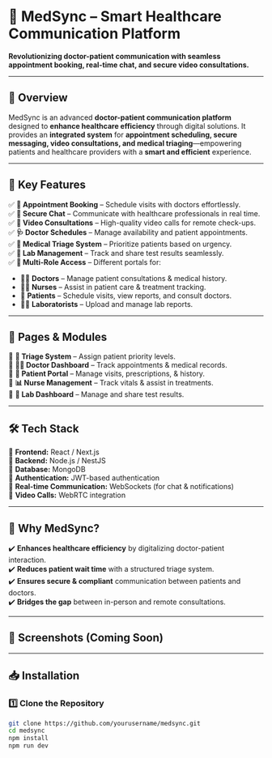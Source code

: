 # 🏥 MedSync – Smart Healthcare Communication Platform  

**Revolutionizing doctor-patient communication with seamless appointment booking, real-time chat, and secure video consultations.**  

---

## 🚀 Overview  

MedSync is an advanced **doctor-patient communication platform** designed to **enhance healthcare efficiency** through digital solutions. It provides an **integrated system** for **appointment scheduling, secure messaging, video consultations, and medical triaging**—empowering patients and healthcare providers with a **smart and efficient** experience.  

---

## 🌟 Key Features  

✅ **📅 Appointment Booking** – Schedule visits with doctors effortlessly.  
✅ **💬 Secure Chat** – Communicate with healthcare professionals in real time.  
✅ **🎥 Video Consultations** – High-quality video calls for remote check-ups.  
✅ **🩺 Doctor Schedules** – Manage availability and patient appointments.  
✅ **🚨 Medical Triage System** – Prioritize patients based on urgency.  
✅ **🔬 Lab Management** – Track and share test results seamlessly.  
✅ **🔄 Multi-Role Access** – Different portals for:  
   - 👨‍⚕️ **Doctors** – Manage patient consultations & medical history.  
   - 👩‍⚕️ **Nurses** – Assist in patient care & treatment tracking.  
   - 🏥 **Patients** – Schedule visits, view reports, and consult doctors.  
   - 🧑‍🔬 **Laboratorists** – Upload and manage lab reports.  

---

## 📌 Pages & Modules  

🔹 **🏥 Triage System** – Assign patient priority levels.  
🔹 **👨‍⚕️ Doctor Dashboard** – Track appointments & medical records.  
🔹 **📜 Patient Portal** – Manage visits, prescriptions, & history.  
🔹 **📊 Nurse Management** – Track vitals & assist in treatments.  
🔹 **🧪 Lab Dashboard** – Manage and share test results.  

---

## 🛠 Tech Stack  

🔹 **Frontend:** React / Next.js  
🔹 **Backend:** Node.js / NestJS  
🔹 **Database:** MongoDB  
🔹 **Authentication:** JWT-based authentication  
🔹 **Real-time Communication:** WebSockets (for chat & notifications)  
🔹 **Video Calls:** WebRTC integration  

---

## 🎯 Why MedSync?  

✔️ **Enhances healthcare efficiency** by digitalizing doctor-patient interaction.  
✔️ **Reduces patient wait time** with a structured triage system.  
✔️ **Ensures secure & compliant** communication between patients and doctors.  
✔️ **Bridges the gap** between in-person and remote consultations.  

---

## 📸 Screenshots (Coming Soon)  

---

## 📥 Installation  

### 1️⃣ Clone the Repository  
```sh
git clone https://github.com/yourusername/medsync.git
cd medsync
npm install
npm run dev
